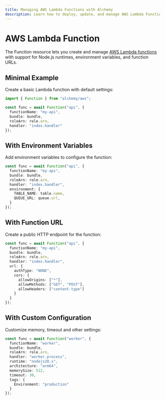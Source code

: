 ```yaml
---
title: Managing AWS Lambda Functions with Alchemy
description: Learn how to deploy, update, and manage AWS Lambda Functions using Alchemy for serverless compute in your applications.
---
```


# AWS Lambda Function

The Function resource lets you create and manage [AWS Lambda functions](https://docs.aws.amazon.com/lambda/latest/dg/welcome.html) with support for Node.js runtimes, environment variables, and function URLs.

## Minimal Example

Create a basic Lambda function with default settings:

```ts
import { Function } from "alchemy/aws";

const func = await Function("api", {
  functionName: "my-api",
  bundle: bundle,
  roleArn: role.arn,
  handler: "index.handler"
});
```

## With Environment Variables

Add environment variables to configure the function:

```ts
const func = await Function("api", {
  functionName: "my-api", 
  bundle: bundle,
  roleArn: role.arn,
  handler: "index.handler",
  environment: {
    TABLE_NAME: table.name,
    QUEUE_URL: queue.url,
  }
});
```

## With Function URL

Create a public HTTP endpoint for the function:

```ts
const func = await Function("api", {
  functionName: "my-api",
  bundle: bundle,
  roleArn: role.arn,
  handler: "index.handler",
  url: {
    authType: "NONE",
    cors: {
      allowOrigins: ["*"],
      allowMethods: ["GET", "POST"],
      allowHeaders: ["content-type"]
    }
  }
});
```

## With Custom Configuration

Customize memory, timeout and other settings:

```ts
const func = await Function("worker", {
  functionName: "worker",
  bundle: bundle,
  roleArn: role.arn,
  handler: "worker.process",
  runtime: "nodejs20.x",
  architecture: "arm64",
  memorySize: 512,
  timeout: 30,
  tags: {
    Environment: "production"
  }
});
```